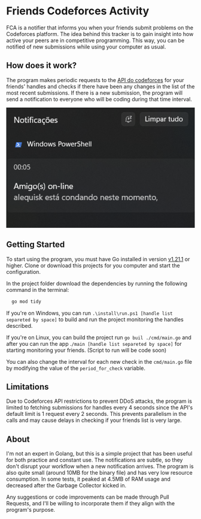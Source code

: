 # Friends Codeforces Activity

FCA is a notifier that informs you when your friends submit problems on the Codeforces platform. The idea behind this tracker is to gain insight into how active your peers are in competitive programming. This way, you can be notified of new submissions while using your computer as usual.

## How does it work?

The program makes periodic requests to the [API do codeforces](https://codeforces.com/apiHelp) for your friends' handles and checks if there have been any changes in the list of the most recent submissions. If there is a new submission, the program will send a notification to everyone who will be coding during that time interval.

<p align="center">
  <img src="./image-notification.png" alt="Example notification" width="700">
</p>

## Getting Started

To start using the program, you must have Go installed in version [v1.21.1](https://go.dev/doc/install) or higher. Clone or download this projects for you computer and start the configuration.

In the project folder download the dependencies by running the following command in the terminal:

```sh
  go mod tidy
```

If you're on Windows, you can run `.\install\run.ps1 [handle list separeted by space]` to build and run the project monitoring the handles described.

If you're on Linux, you can build the project run `go buil ./cmd/main.go` and after you can run the app .`/main [handle list separeted by space]` for starting monitoring your friends. (Script to run will be code soon)

You can also change the interval for each new check in the `cmd/main.go` file by modifying the value of the `period_for_check` variable.

## Limitations

Due to Codeforces API restrictions to prevent DDoS attacks, the program is limited to fetching submissions for handles every 4 seconds since the API's default limit is 1 request every 2 seconds. This prevents parallelism in the calls and may cause delays in checking if your friends list is very large.


## About

I'm not an expert in Golang, but this is a simple project that has been useful for both practice and constant use. The notifications are subtle, so they don't disrupt your workflow when a new notification arrives. The program is also quite small (around 10MB for the binary file) and has very low resource consumption. In some tests, it peaked at 4.5MB of RAM usage and decreased after the Garbage Collector kicked in.

Any suggestions or code improvements can be made through Pull Requests, and I'll be willing to incorporate them if they align with the program's purpose.
